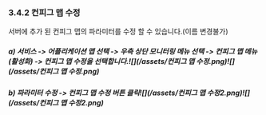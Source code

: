 ### 3.4.2 컨피그 맵 수정

서버에 추가 된 컨피그 맵의 파라미터를 수정 할 수 있습니다.\(이름 변경불가\)

##### a\) 서비스 -&gt; 어플리케이션 맵 선택 -&gt;  우측 상단 모니터링 메뉴 선택 -&gt; 컨피그 맵 메뉴\(활성화\) -&gt; 컨피그 맵 수정을 선택합니다.![](/assets/컨피그 맵 수정.png)![](/assets/컨피그 맵 수정.png)

##### b\) 파라미터 수정 -&gt; 컨피그 맵 수정 버튼 클릭![](/assets/컨피그 맵 수정2.png)![](/assets/컨피그 맵 수정2.png)



